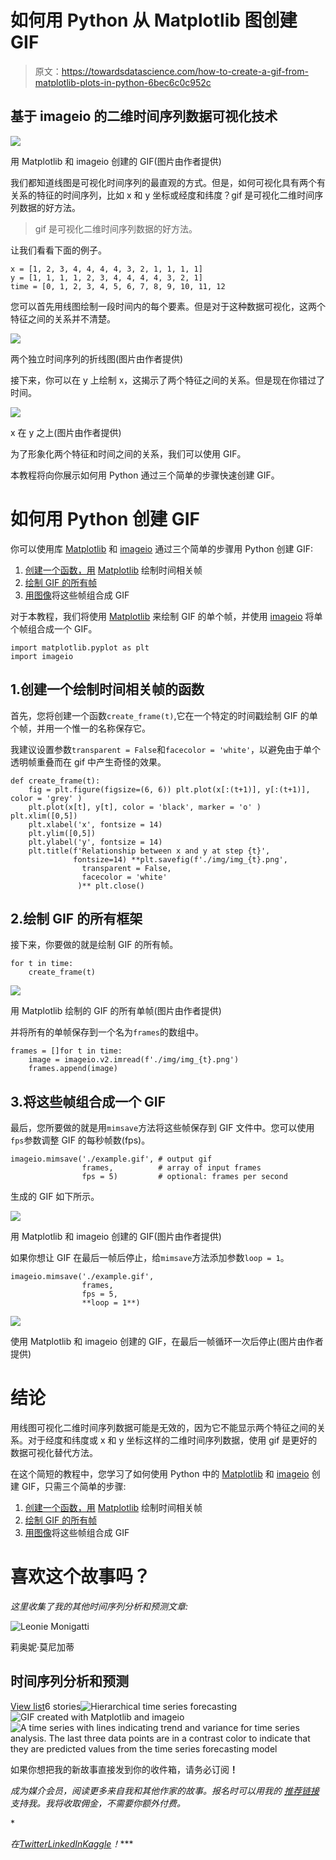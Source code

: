 # 如何用 Python 从 Matplotlib 图创建 GIF

> 原文：<https://towardsdatascience.com/how-to-create-a-gif-from-matplotlib-plots-in-python-6bec6c0c952c>

## 基于 imageio 的二维时间序列数据可视化技术

![](img/8c1aad7c988a05650e4db665e3b681cc.png)

用 Matplotlib 和 imageio 创建的 GIF(图片由作者提供)

我们都知道线图是可视化时间序列的最直观的方式。但是，如何可视化具有两个有关系的特征的时间序列，比如 x 和 y 坐标或经度和纬度？gif 是可视化二维时间序列数据的好方法。

> gif 是可视化二维时间序列数据的好方法。

让我们看看下面的例子。

```
x = [1, 2, 3, 4, 4, 4, 4, 3, 2, 1, 1, 1, 1]
y = [1, 1, 1, 1, 2, 3, 4, 4, 4, 4, 3, 2, 1]
time = [0, 1, 2, 3, 4, 5, 6, 7, 8, 9, 10, 11, 12
```

您可以首先用线图绘制一段时间内的每个要素。但是对于这种数据可视化，这两个特征之间的关系并不清楚。

![](img/73935d1e13c7f83761ea88a5501cdbe1.png)

两个独立时间序列的折线图(图片由作者提供)

接下来，你可以在 y 上绘制 x，这揭示了两个特征之间的关系。但是现在你错过了时间。

![](img/80516483abd95890120e8a3d9d5c9559.png)

x 在 y 之上(图片由作者提供)

为了形象化两个特征和时间之间的关系，我们可以使用 GIF。

本教程将向你展示如何用 Python 通过三个简单的步骤快速创建 GIF。

# 如何用 Python 创建 GIF

你可以使用库 [Matplotlib](https://matplotlib.org/) 和 [imageio](https://imageio.readthedocs.io/en/stable/) 通过三个简单的步骤用 Python 创建 GIF:

1.  [创建一个函数，用](#7d88) [Matplotlib](https://matplotlib.org/) 绘制时间相关帧
2.  [绘制 GIF 的所有帧](#38ba)
3.  [用](#1cac)[图像](https://imageio.readthedocs.io/en/stable/)将这些帧组合成 GIF

对于本教程，我们将使用 [Matplotlib](https://matplotlib.org/) 来绘制 GIF 的单个帧，并使用 [imageio](https://imageio.readthedocs.io/en/stable/) 将单个帧组合成一个 GIF。

```
import matplotlib.pyplot as plt
import imageio
```

## 1.创建一个绘制时间相关帧的函数

首先，您将创建一个函数`create_frame(t)`,它在一个特定的时间戳绘制 GIF 的单个帧，并用一个惟一的名称保存它。

我建议设置参数`transparent = False`和`facecolor = 'white'`，以避免由于单个透明帧重叠而在 gif 中产生奇怪的效果。

```
def create_frame(t):
    fig = plt.figure(figsize=(6, 6)) plt.plot(x[:(t+1)], y[:(t+1)], color = 'grey' )
    plt.plot(x[t], y[t], color = 'black', marker = 'o' ) plt.xlim([0,5])
    plt.xlabel('x', fontsize = 14)
    plt.ylim([0,5])
    plt.ylabel('y', fontsize = 14)
    plt.title(f'Relationship between x and y at step {t}',
              fontsize=14) **plt.savefig(f'./img/img_{t}.png', 
                transparent = False,  
                facecolor = 'white'
               )** plt.close()
```

## 2.绘制 GIF 的所有框架

接下来，你要做的就是绘制 GIF 的所有帧。

```
for t in time:
    create_frame(t)
```

![](img/5da2fa1f83eec937ab79918988828466.png)

用 Matplotlib 绘制的 GIF 的所有单帧(图片由作者提供)

并将所有的单帧保存到一个名为`frames`的数组中。

```
frames = []for t in time:
    image = imageio.v2.imread(f'./img/img_{t}.png')
    frames.append(image)
```

## 3.将这些帧组合成一个 GIF

最后，您所要做的就是用`mimsave`方法将这些帧保存到 GIF 文件中。您可以使用`fps`参数调整 GIF 的每秒帧数(fps)。

```
imageio.mimsave('./example.gif', # output gif
                frames,          # array of input frames
                fps = 5)         # optional: frames per second
```

生成的 GIF 如下所示。

![](img/8c1aad7c988a05650e4db665e3b681cc.png)

用 Matplotlib 和 imageio 创建的 GIF(图片由作者提供)

如果你想让 GIF 在最后一帧后停止，给`mimsave`方法添加参数`loop = 1`。

```
imageio.mimsave('./example.gif', 
                frames, 
                fps = 5, 
                **loop = 1**)
```

![](img/967e099a163c2a36f5e7a3514352c822.png)

使用 Matplotlib 和 imageio 创建的 GIF，在最后一帧循环一次后停止(图片由作者提供)

# 结论

用线图可视化二维时间序列数据可能是无效的，因为它不能显示两个特征之间的关系。对于经度和纬度或 x 和 y 坐标这样的二维时间序列数据，使用 gif 是更好的数据可视化替代方法。

在这个简短的教程中，您学习了如何使用 Python 中的 [Matplotlib](https://matplotlib.org/) 和 [imageio](https://imageio.readthedocs.io/en/stable/) 创建 GIF，只需三个简单的步骤:

1.  [创建一个函数，用](#7d88) [Matplotlib](https://matplotlib.org/) 绘制时间相关帧
2.  [绘制 GIF 的所有帧](#38ba)
3.  [用](#1cac)[图像](https://imageio.readthedocs.io/en/stable/)将这些帧组合成 GIF

# 喜欢这个故事吗？

*这里收集了我的其他时间序列分析和预测文章:*

![Leonie Monigatti](img/61f354281722566e5c755e2cf181514f.png)

莉奥妮·莫尼加蒂

## 时间序列分析和预测

[View list](https://medium.com/@iamleonie/list/time-series-analysis-and-forecasting-ff223343e5b3?source=post_page-----6bec6c0c952c--------------------------------)6 stories![Hierarchical time series forecasting](img/4bb5c99058251c4c4d0c2dbd429c6a49.png)![GIF created with Matplotlib and imageio](img/abc6639dcdc3f96a50cebc7d09560695.png)![A time series with lines indicating trend and variance for time series analysis. The last three data points are in a contrast color to indicate that they are predicted values from the time series forecasting model](img/ac9f4944cc2d98de3172e5cc0f2daac2.png)

如果你想把我的新故事直接发到你的收件箱，请务必订阅[](https://medium.com/subscribe/@iamleonie)**！**

**成为媒介会员，阅读更多来自我和其他作家的故事。报名时可以用我的* [*推荐链接*](https://medium.com/@iamleonie/membership) *支持我。我将收取佣金，不需要你额外付费。**

*[](https://medium.com/@iamleonie/membership)  

*在*[*Twitter*](https://twitter.com/helloiamleonie)*[*LinkedIn*](https://www.linkedin.com/in/804250ab/)*[*Kaggle*](https://www.kaggle.com/iamleonie)*！****